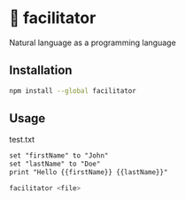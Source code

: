 # 💬 facilitator
Natural language as a programming language

## Installation
```bash
npm install --global facilitator
```

## Usage

test.txt
```txt
set "firstName" to "John"
set "lastName" to "Doe"
print "Hello {{firstName}} {{lastName}}"
```


```bash
facilitator <file>
```

